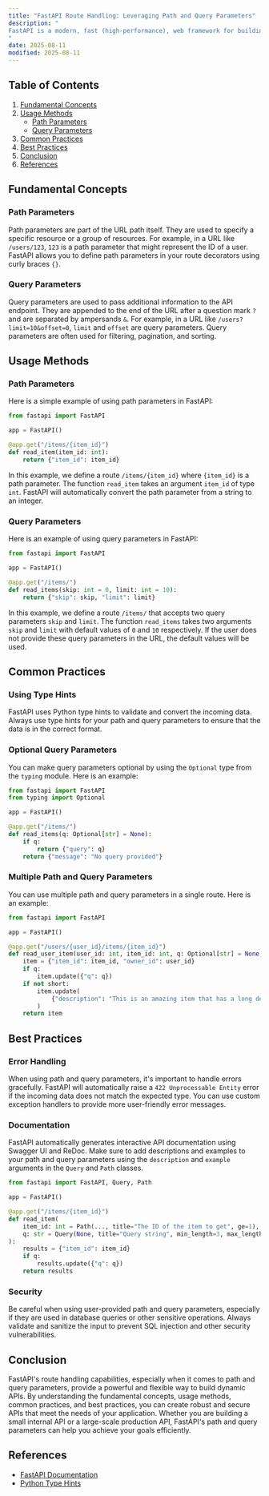 ```yaml
---
title: "FastAPI Route Handling: Leveraging Path and Query Parameters"
description: "
FastAPI is a modern, fast (high-performance), web framework for building APIs with Python 3.7+ based on standard Python type hints. One of the key features of FastAPI is its powerful route handling capabilities, especially when it comes to leveraging path and query parameters. Path and query parameters allow you to create dynamic and flexible APIs that can handle a wide range of requests. In this blog post, we will explore the fundamental concepts, usage methods, common practices, and best practices of using path and query parameters in FastAPI.
"
date: 2025-08-11
modified: 2025-08-11
---
```


## Table of Contents
1. [Fundamental Concepts](#fundamental-concepts)
2. [Usage Methods](#usage-methods)
    - [Path Parameters](#path-parameters)
    - [Query Parameters](#query-parameters)
3. [Common Practices](#common-practices)
4. [Best Practices](#best-practices)
5. [Conclusion](#conclusion)
6. [References](#references)

## Fundamental Concepts

### Path Parameters
Path parameters are part of the URL path itself. They are used to specify a specific resource or a group of resources. For example, in a URL like `/users/123`, `123` is a path parameter that might represent the ID of a user. FastAPI allows you to define path parameters in your route decorators using curly braces `{}`.

### Query Parameters
Query parameters are used to pass additional information to the API endpoint. They are appended to the end of the URL after a question mark `?` and are separated by ampersands `&`. For example, in a URL like `/users?limit=10&offset=0`, `limit` and `offset` are query parameters. Query parameters are often used for filtering, pagination, and sorting.

## Usage Methods

### Path Parameters
Here is a simple example of using path parameters in FastAPI:

```python
from fastapi import FastAPI

app = FastAPI()

@app.get("/items/{item_id}")
def read_item(item_id: int):
    return {"item_id": item_id}

```

In this example, we define a route `/items/{item_id}` where `{item_id}` is a path parameter. The function `read_item` takes an argument `item_id` of type `int`. FastAPI will automatically convert the path parameter from a string to an integer.

### Query Parameters
Here is an example of using query parameters in FastAPI:

```python
from fastapi import FastAPI

app = FastAPI()

@app.get("/items/")
def read_items(skip: int = 0, limit: int = 10):
    return {"skip": skip, "limit": limit}

```

In this example, we define a route `/items/` that accepts two query parameters `skip` and `limit`. The function `read_items` takes two arguments `skip` and `limit` with default values of `0` and `10` respectively. If the user does not provide these query parameters in the URL, the default values will be used.

## Common Practices

### Using Type Hints
FastAPI uses Python type hints to validate and convert the incoming data. Always use type hints for your path and query parameters to ensure that the data is in the correct format.

### Optional Query Parameters
You can make query parameters optional by using the `Optional` type from the `typing` module. Here is an example:

```python
from fastapi import FastAPI
from typing import Optional

app = FastAPI()

@app.get("/items/")
def read_items(q: Optional[str] = None):
    if q:
        return {"query": q}
    return {"message": "No query provided"}

```

### Multiple Path and Query Parameters
You can use multiple path and query parameters in a single route. Here is an example:

```python
from fastapi import FastAPI

app = FastAPI()

@app.get("/users/{user_id}/items/{item_id}")
def read_user_item(user_id: int, item_id: int, q: Optional[str] = None, short: bool = False):
    item = {"item_id": item_id, "owner_id": user_id}
    if q:
        item.update({"q": q})
    if not short:
        item.update(
            {"description": "This is an amazing item that has a long description"}
        )
    return item

```

## Best Practices

### Error Handling
When using path and query parameters, it's important to handle errors gracefully. FastAPI will automatically raise a `422 Unprocessable Entity` error if the incoming data does not match the expected type. You can use custom exception handlers to provide more user-friendly error messages.

### Documentation
FastAPI automatically generates interactive API documentation using Swagger UI and ReDoc. Make sure to add descriptions and examples to your path and query parameters using the `description` and `example` arguments in the `Query` and `Path` classes.

```python
from fastapi import FastAPI, Query, Path

app = FastAPI()

@app.get("/items/{item_id}")
def read_item(
    item_id: int = Path(..., title="The ID of the item to get", ge=1),
    q: str = Query(None, title="Query string", min_length=3, max_length=50),
):
    results = {"item_id": item_id}
    if q:
        results.update({"q": q})
    return results

```

### Security
Be careful when using user-provided path and query parameters, especially if they are used in database queries or other sensitive operations. Always validate and sanitize the input to prevent SQL injection and other security vulnerabilities.

## Conclusion
FastAPI's route handling capabilities, especially when it comes to path and query parameters, provide a powerful and flexible way to build dynamic APIs. By understanding the fundamental concepts, usage methods, common practices, and best practices, you can create robust and secure APIs that meet the needs of your application. Whether you are building a small internal API or a large-scale production API, FastAPI's path and query parameters can help you achieve your goals efficiently.

## References
- [FastAPI Documentation](https://fastapi.tiangolo.com/)
- [Python Type Hints](https://docs.python.org/3/library/typing.html)